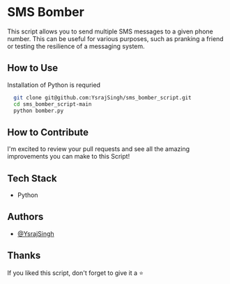 
# SMS Bomber

This script allows you to send multiple SMS messages to a given phone number. This can be useful for various purposes, such as pranking a friend or testing the resilience of a messaging system.


## How to Use

Installation of Python is requried

```bash
  git clone git@github.com:YsrajSingh/sms_bomber_script.git
  cd sms_bomber_script-main
  python bomber.py
```
    
## How to Contribute

I'm excited to review your pull requests and see all the amazing improvements you can make to this Script!


## Tech Stack

- Python


## Authors

- [@YsrajSingh](https://github.com/YsrajSingh)


## Thanks

If you liked this script, don't forget to give it a :star:



